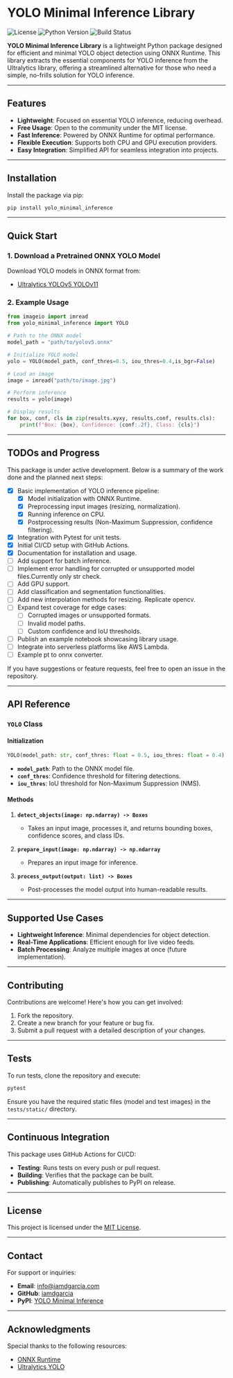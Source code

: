 # YOLO Minimal Inference Library

![License](https://img.shields.io/badge/license-MIT-blue)
![Python Version](https://img.shields.io/badge/python-3.9%2B-brightgreen)
![Build Status](https://github.com/iamdgarcia/yolo-minimal-inference/actions/workflows/ci.yml/badge.svg)

**YOLO Minimal Inference Library** is a lightweight Python package designed for efficient and minimal YOLO object detection using ONNX Runtime. This library extracts the essential components for YOLO inference from the Ultralytics library, offering a streamlined alternative for those who need a simple, no-frills solution for YOLO inference.

---

## Features

- **Lightweight**: Focused on essential YOLO inference, reducing overhead.
- **Free Usage**: Open to the community under the MIT license.
- **Fast Inference**: Powered by ONNX Runtime for optimal performance.
- **Flexible Execution**: Supports both CPU and GPU execution providers.
- **Easy Integration**: Simplified API for seamless integration into projects.

---

## Installation

Install the package via pip:

```bash
pip install yolo_minimal_inference
```

---

## Quick Start

### 1. **Download a Pretrained ONNX YOLO Model**

Download YOLO models in ONNX format from:
- [Ultralytics YOLOv5 YOLOv11](https://github.com/ultralytics)

### 2. **Example Usage**

```python
from imageio import imread
from yolo_minimal_inference import YOLO

# Path to the ONNX model
model_path = "path/to/yolov5.onnx"

# Initialize YOLO model
yolo = YOLO(model_path, conf_thres=0.5, iou_thres=0.4,is_bgr=False)

# Load an image
image = imread("path/to/image.jpg")

# Perform inference
results = yolo(image)

# Display results
for box, conf, cls in zip(results.xyxy, results.conf, results.cls):
    print(f"Box: {box}, Confidence: {conf:.2f}, Class: {cls}")
```

---
## **TODOs and Progress**

This package is under active development. Below is a summary of the work done and the planned next steps:

- [x] Basic implementation of YOLO inference pipeline:
  - [x] Model initialization with ONNX Runtime.
  - [x] Preprocessing input images (resizing, normalization).
  - [x] Running inference on CPU.
  - [x] Postprocessing results (Non-Maximum Suppression, confidence filtering).
- [x] Integration with Pytest for unit tests.
- [x] Initial CI/CD setup with GitHub Actions.
- [x] Documentation for installation and usage.
- [ ] Add support for batch inference.
- [ ] Implement error handling for corrupted or unsupported model files.Currently only str check.
- [ ] Add GPU support.
- [ ] Add classification and segmentation functionalities.
- [ ] Add new interpolation methods for resizing. Replicate opencv.
- [ ] Expand test coverage for edge cases:
  - [ ] Corrupted images or unsupported formats.
  - [ ] Invalid model paths.
  - [ ] Custom confidence and IoU thresholds.
- [ ] Publish an example notebook showcasing library usage.
- [ ] Integrate into serverless platforms like AWS Lambda.
- [ ] Example pt to onnx converter.

If you have suggestions or feature requests, feel free to open an issue in the repository.

---

## API Reference

### **`YOLO` Class**

#### **Initialization**
```python
YOLO(model_path: str, conf_thres: float = 0.5, iou_thres: float = 0.4)
```
- **`model_path`**: Path to the ONNX model file.
- **`conf_thres`**: Confidence threshold for filtering detections.
- **`iou_thres`**: IoU threshold for Non-Maximum Suppression (NMS).

#### **Methods**
1. **`detect_objects(image: np.ndarray) -> Boxes`**
   - Takes an input image, processes it, and returns bounding boxes, confidence scores, and class IDs.

2. **`prepare_input(image: np.ndarray) -> np.ndarray`**
   - Prepares an input image for inference.

3. **`process_output(output: list) -> Boxes`**
   - Post-processes the model output into human-readable results.

---

## Supported Use Cases

- **Lightweight Inference**: Minimal dependencies for object detection.
- **Real-Time Applications**: Efficient enough for live video feeds.
- **Batch Processing**: Analyze multiple images at once (future implementation).

---

## Contributing

Contributions are welcome! Here's how you can get involved:
1. Fork the repository.
2. Create a new branch for your feature or bug fix.
3. Submit a pull request with a detailed description of your changes.

---

## Tests

To run tests, clone the repository and execute:

```bash
pytest
```

Ensure you have the required static files (model and test images) in the `tests/static/` directory.

---

## Continuous Integration

This package uses GitHub Actions for CI/CD:
- **Testing**: Runs tests on every push or pull request.
- **Building**: Verifies that the package can be built.
- **Publishing**: Automatically publishes to PyPI on release.

---

## License

This project is licensed under the [MIT License](LICENSE).

---

## Contact

For support or inquiries:
- **Email**: info@iamdgarcia.com
- **GitHub**: [iamdgarcia](https://github.com/iamdgarcia)
- **PyPI**: [YOLO Minimal Inference](https://pypi.org/project/yolo-minimal-inference)

---

## Acknowledgments

Special thanks to the following resources:
- [ONNX Runtime](https://onnxruntime.ai/)
- [Ultralytics YOLO](https://github.com/ultralytics)